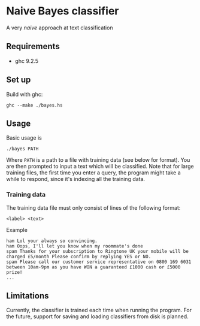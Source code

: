 # Naive Bayes classifier

A very _naive_ approach at text classification

## Requirements
 
 * ghc 9.2.5

## Set up

Build with ghc:
```
ghc --make ./bayes.hs
```

## Usage

Basic usage is
```
./bayes PATH
```
Where `PATH` is a path to a file with training data (see below for format).
You are then prompted to input a text which will be classified. Note that for large training files, the first time you enter a query, the program might take a while to respond, since it's indexing all the training data.

### Training data

The training data file must only consist of lines of the following format:
```
<label> <text>
```

Example
```
ham Lol your always so convincing.
ham Oops, I'll let you know when my roommate's done
spam Thanks for your subscription to Ringtone UK your mobile will be charged £5/month Please confirm by replying YES or NO.
spam Please call our customer service representative on 0800 169 6031 between 10am-9pm as you have WON a guaranteed £1000 cash or £5000 prize!
...
```

## Limitations

Currently, the classifier is trained each time when running the program. For the future, support for saving and loading classifiers from disk is planned.
